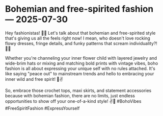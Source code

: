 # Bohemian and free-spirited fashion — 2025-07-30

Hey fashionistas! 🌻✨ Let's talk about that bohemian and free-spirited style that's giving us all the feels right now! I mean, who doesn't love rocking flowy dresses, fringe details, and funky patterns that scream individuality?! 🦋🌺 

Whether you're channeling your inner flower child with layered jewelry and wide-brim hats or mixing and matching bold prints with vintage vibes, boho fashion is all about expressing your unique self with no rules attached. It's like saying "peace out" to mainstream trends and hello to embracing your inner wild and free spirit! 🌈✌️

So, embrace those crochet tops, maxi skirts, and statement accessories because with bohemian fashion, there are no limits, just endless opportunities to show off your one-of-a-kind style! ✌️🌼 #BohoVibes #FreeSpiritFashion #ExpressYourself